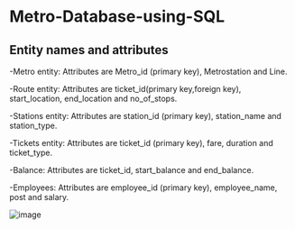 # Metro-Database-using-SQL

## Entity names and attributes
-Metro entity: Attributes are Metro_id (primary key), Metrostation and Line.

-Route entity: Attributes are ticket_id(primary key,foreign key), start_location, end_location and no_of_stops.

-Stations entity: Attributes are station_id (primary key), station_name and station_type.

-Tickets entity: Attributes are ticket_id (primary key), fare, duration and ticket_type.

-Balance: Attributes are ticket_id, start_balance and end_balance.

-Employees: Attributes are employee_id (primary key), employee_name, post and salary.

![image](https://github.com/user-attachments/assets/b970b746-38cc-44f9-9181-298ac3ec1075)




